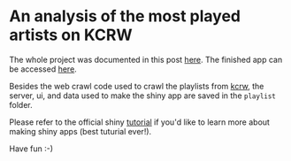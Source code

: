 An analysis of the most played artists on KCRW
====

The whole project was documented in this post [here](http://www.runzemc.com/2014/06/an-analysis-of-the-most-played-artists-on-kcrw.html). The finished app can be accessed [here](https://runzemc.shinyapps.io/shiny/).

Besides the web crawl code used to crawl the playlists from [kcrw](http://www.kcrw.com/music/shows/eclectic24), the server, ui, and data used to make the shiny app are saved in the `playlist` folder.

Please refer to the official shiny [tutorial](http://shiny.rstudio.com) if you'd like to learn more about making shiny apps (best tuturial ever!).

Have fun :-)
